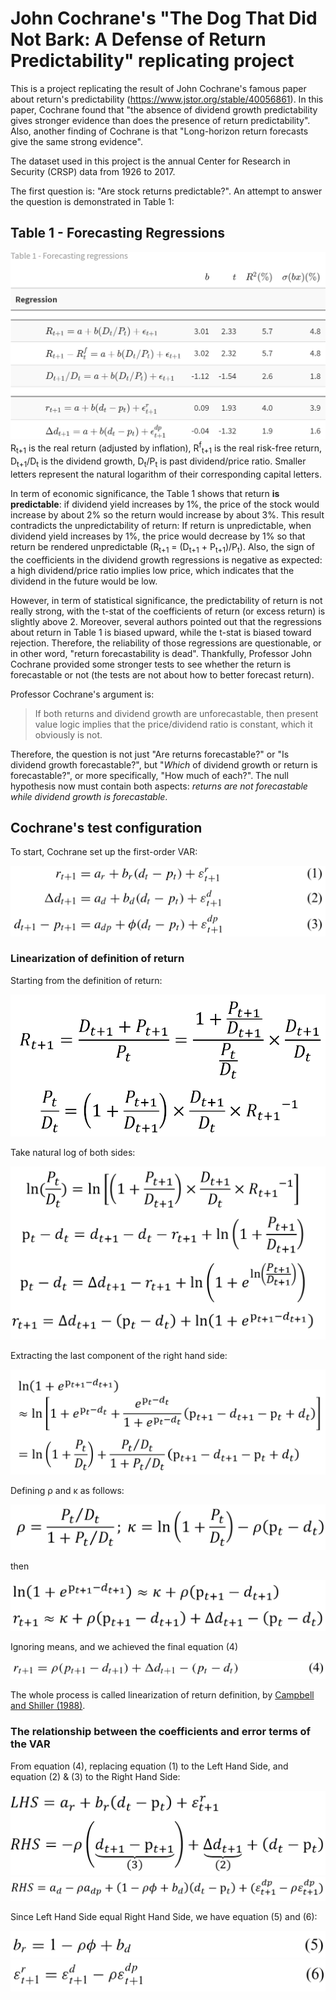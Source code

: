 # John Cochrane's "The Dog That Did Not Bark: A Defense of Return Predictability" replicating project
This is a project replicating the result of John Cochrane's famous paper about return's predictability (https://www.jstor.org/stable/40056861).
In this paper, Cochrane found that "the absence of dividend growth predictability gives stronger evidence than does the presence of return predictability".
Also, another finding of Cochrane is that "Long-horizon return forecasts give the same strong evidence".

The dataset used in this project is the annual Center for Research in Security (CRSP) data from 1926 to 2017.

The first question is: "Are stock returns predictable?". An attempt to answer the question is demonstrated in Table 1:

## Table 1 - Forecasting Regressions

![Table 1 - Forecasting Regressions](https://github.com/tunglinhpham/JCochrane_dog_did_not_bark/blob/main/Tables%20%26%20Figures/Table%201.png)
R<sub>t+1</sub> is the real return (adjusted by inflation), R<sup>f</sup><sub>t+1</sub> is the real risk-free return, D<sub>t+1</sub>/D<sub>t</sub> is the dividend growth, D<sub>t</sub>/P<sub>t</sub> is past dividend/price ratio. Smaller letters represent the natural logarithm of their corresponding capital letters.

In term of economic significance, the Table 1 shows that return **is predictable**: if dividend yield increases by 1%, the price of the stock would increase by about 2% so the return would increase by about 3%. This result contradicts the unpredictability of return: If return is unpredictable, when dividend yield increases by 1%, the price would decrease by 1% so that return be rendered unpredictable (R<sub>t+1</sub> = (D<sub>t+1</sub> + P<sub>t+1</sub>)/P<sub>t</sub>). Also, the sign of the coefficients in the dividend growth regressions is negative as expected: a high dividend/price ratio implies low price, which indicates that the dividend in the future would be low.

However, in term of statistical significance, the predictability of return is not really strong, with the t-stat of the coefficients of return (or excess return) is slightly above 2. Moreover, several authors pointed out that the regressions about return in Table 1 is biased upward, while the t-stat is biased toward rejection. Therefore, the reliability of those regressions are questionable, or in other word, "return forecastability is dead". Thankfully, Professor John Cochrane provided some stronger tests to see whether the return is forecastable or not (the tests are not about how to better forecast return).

Professor Cochrane's argument is:
>If both returns and dividend growth are unforecastable, then present value logic implies that the price/dividend ratio is constant, which it
obviously is not.

Therefore, the question is not just "Are returns forecastable?" or "Is dividend growth forecastable?", but "*Which* of dividend growth or return is forecastable?", or more specifically, "How much of each?". The null hypothesis now must contain both aspects: *returns are not forecastable while dividend growth is forecastable*.

## Cochrane's test configuration

To start, Cochrane set up the first-order VAR:

![VAR 1](https://github.com/tunglinhpham/JCochrane_dog_did_not_bark/blob/main/Math%20equations/VAR1.png)

### Linearization of definition of return

Starting from the definition of return:

![Linearization 1](https://github.com/tunglinhpham/JCochrane_dog_did_not_bark/blob/main/Math%20equations/Linearization1.png)

Take natural log of both sides:

![Linearization 2](https://github.com/tunglinhpham/JCochrane_dog_did_not_bark/blob/main/Math%20equations/Linearization2.png)

Extracting the last component of the right hand side:

![Linearization 3](https://github.com/tunglinhpham/JCochrane_dog_did_not_bark/blob/main/Math%20equations/Linearization3.png)

Defining ρ and κ as follows:

![Linearization 4](https://github.com/tunglinhpham/JCochrane_dog_did_not_bark/blob/main/Math%20equations/Linearization4.png)

then

![Linearization 5](https://github.com/tunglinhpham/JCochrane_dog_did_not_bark/blob/main/Math%20equations/Linearization5.png)

Ignoring means, and we achieved the final equation (4)

![Linearization 6](https://github.com/tunglinhpham/JCochrane_dog_did_not_bark/blob/main/Math%20equations/Linearization6.png)

The whole process is called linearization of return definition, by [Campbell and Shiller (1988)](https://www.jstor.org/stable/2961997).

### The relationship between the coefficients and error terms of the VAR

From equation (4), replacing equation (1) to the Left Hand Side, and equation (2) & (3) to the Right Hand Side:

![VAR 2](https://github.com/tunglinhpham/JCochrane_dog_did_not_bark/blob/main/Math%20equations/VAR2.png)
![VAR 3](https://github.com/tunglinhpham/JCochrane_dog_did_not_bark/blob/main/Math%20equations/VAR3.png)

Since Left Hand Side equal Right Hand Side, we have equation (5) and (6):

![VAR 4](https://github.com/tunglinhpham/JCochrane_dog_did_not_bark/blob/main/Math%20equations/VAR4.png)
![VAR 5](https://github.com/tunglinhpham/JCochrane_dog_did_not_bark/blob/main/Math%20equations/VAR5.png)







